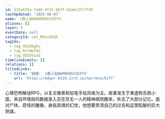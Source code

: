 ```yaml
---
id: 515a635a-7a4b-4f21-bb7f-d2abc27cffd5
lastUpdated: '2025-06-07'
name: 《愚人船NARRENSCHIFF》
aliases: []
layer: 5
eventDate: null
categoryId: cat_MXtv05QF
tagIds:
  - tag_95IHkghu
  - tag_RYrNofQS
  - tag_VD3UVioQ
timelineEvents: []
relations: []
titledLinks:
  - title: '链接: 《愚人船NARRENSCHIFF》'
    url: 'https://edgar-0119.itch.io/narrenschiff'
---
```

心理恐怖解谜RPG，以复古像素和铅笔手绘风格为主。故事发生于某虚构东欧小国，来自环境局的数据录入员在空无一人的精神病院醒来，失去了大部分记忆。面对尸体，奇怪的雕像，身临其境的幻觉，他想要弄清自己的过去和这里酝酿的巨大阴谋。
